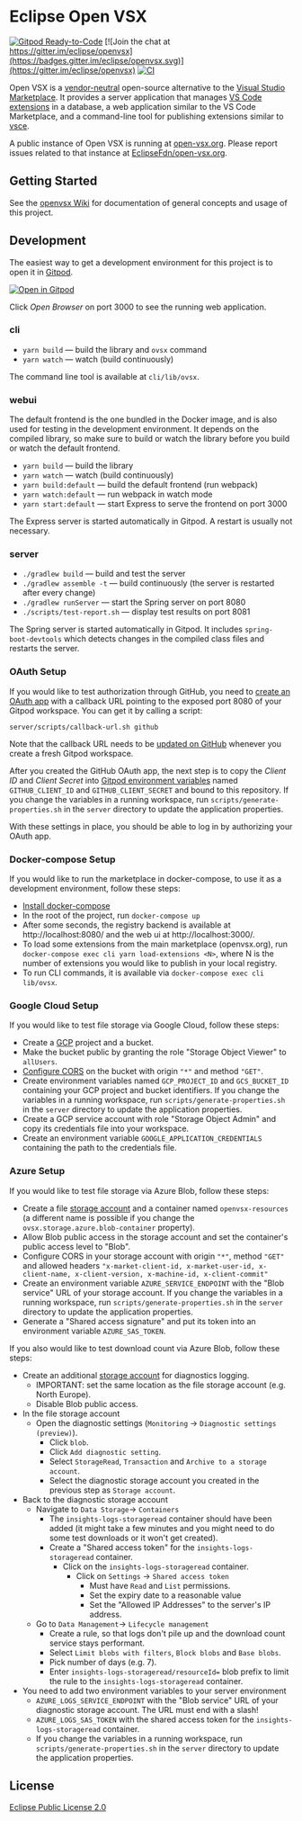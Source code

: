 # Eclipse Open VSX

[![Gitpod Ready-to-Code](https://img.shields.io/badge/Gitpod-ready--to--code-blue?logo=gitpod)](https://gitpod.io/#https://github.com/eclipse/openvsx)
[![Join the chat at https://gitter.im/eclipse/openvsx](https://badges.gitter.im/eclipse/openvsx.svg)](https://gitter.im/eclipse/openvsx)
[![CI](https://github.com/eclipse/openvsx/workflows/CI/badge.svg)](https://github.com/eclipse/openvsx/actions?query=workflow%3ACI)

Open VSX is a [vendor-neutral](https://projects.eclipse.org/projects/ecd.openvsx) open-source alternative to the [Visual Studio Marketplace](https://marketplace.visualstudio.com/vscode). It provides a server application that manages [VS Code extensions](https://code.visualstudio.com/api) in a database, a web application similar to the VS Code Marketplace, and a command-line tool for publishing extensions similar to [vsce](https://code.visualstudio.com/api/working-with-extensions/publishing-extension#vsce).

A public instance of Open VSX is running at [open-vsx.org](https://open-vsx.org/). Please report issues related to that instance at [EclipseFdn/open-vsx.org](https://github.com/EclipseFdn/open-vsx.org).

## Getting Started

See the [openvsx Wiki](https://github.com/eclipse/openvsx/wiki) for documentation of general concepts and usage of this project.

## Development

The easiest way to get a development environment for this project is to open it in [Gitpod](https://gitpod.io/).

[![Open in Gitpod](https://gitpod.io/button/open-in-gitpod.svg)](https://gitpod.io/#https://github.com/eclipse/openvsx)

Click _Open Browser_ on port 3000 to see the running web application.

### cli

 * `yarn build` &mdash; build the library and `ovsx` command
 * `yarn watch` &mdash; watch (build continuously)

The command line tool is available at `cli/lib/ovsx`.

### webui

The default frontend is the one bundled in the Docker image, and is also used for testing in the development environment. It depends on the compiled library, so make sure to build or watch the library before you build or watch the default frontend.

 * `yarn build` &mdash; build the library
 * `yarn watch` &mdash; watch (build continuously)
 * `yarn build:default` &mdash; build the default frontend (run webpack)
 * `yarn watch:default` &mdash; run webpack in watch mode
 * `yarn start:default` &mdash; start Express to serve the frontend on port 3000

 The Express server is started automatically in Gitpod. A restart is usually not necessary.

### server

 * `./gradlew build` &mdash; build and test the server
 * `./gradlew assemble -t` &mdash; build continuously (the server is restarted after every change)
 * `./gradlew runServer` &mdash; start the Spring server on port 8080
 * `./scripts/test-report.sh` &mdash; display test results on port 8081

The Spring server is started automatically in Gitpod. It includes `spring-boot-devtools` which detects changes in the compiled class files and restarts the server.

### OAuth Setup

If you would like to test authorization through GitHub, you need to [create an OAuth app](https://developer.github.com/apps/building-oauth-apps/creating-an-oauth-app/) with a callback URL pointing to the exposed port 8080 of your Gitpod workspace. You can get it by calling a script:

```
server/scripts/callback-url.sh github
```

Note that the callback URL needs to be [updated on GitHub](https://github.com/settings/developers) whenever you create a fresh Gitpod workspace.

After you created the GitHub OAuth app, the next step is to copy the _Client ID_ and _Client Secret_ into [Gitpod environment variables](https://www.gitpod.io/docs/environment-variables/) named `GITHUB_CLIENT_ID` and `GITHUB_CLIENT_SECRET` and bound to this repository. If you change the variables in a running workspace, run `scripts/generate-properties.sh` in the `server` directory to update the application properties.

With these settings in place, you should be able to log in by authorizing your OAuth app.

### Docker-compose Setup

If you would like to run the marketplace in docker-compose, to use it as a development environment, follow these steps:

 * [Install docker-compose](https://docs.docker.com/compose/install/)
 * In the root of the project, run `docker-compose up`
 * After some seconds, the registry backend is available at http://localhost:8080/ and the web ui at http://localhost:3000/.
 * To load some extensions from the main marketplace (openvsx.org), run `docker-compose exec cli yarn load-extensions <N>`, where N is the number of extensions you would like to publish in your local registry.
 * To run CLI commands, it is available via `docker-compose exec cli lib/ovsx`.

### Google Cloud Setup

If you would like to test file storage via Google Cloud, follow these steps:

 * Create a [GCP](https://cloud.google.com/) project and a bucket.
 * Make the bucket public by granting the role "Storage Object Viewer" to `allUsers`.
 * [Configure CORS](https://cloud.google.com/storage/docs/configuring-cors#configure-cors-bucket) on the bucket with origin `"*"` and method `"GET"`.
 * Create environment variables named `GCP_PROJECT_ID` and `GCS_BUCKET_ID` containing your GCP project and bucket identifiers. If you change the variables in a running workspace, run `scripts/generate-properties.sh` in the `server` directory to update the application properties.
 * Create a GCP service account with role "Storage Object Admin" and copy its credentials file into your workspace.
 * Create an environment variable `GOOGLE_APPLICATION_CREDENTIALS` containing the path to the credentials file.

### Azure Setup

If you would like to test file storage via Azure Blob, follow these steps:

 * Create a file [storage account](https://portal.azure.com/) and a container named `openvsx-resources` (a different name is possible if you change the `ovsx.storage.azure.blob-container` property).
 * Allow Blob public access in the storage account and set the container's public access level to "Blob".
 * Configure CORS in your storage account with origin `"*"`, method `"GET"` and allowed headers `"x-market-client-id, x-market-user-id, x-client-name, x-client-version, x-machine-id, x-client-commit"`
 * Create an environment variable `AZURE_SERVICE_ENDPOINT` with the "Blob service" URL of your storage account. If you change the variables in a running workspace, run `scripts/generate-properties.sh` in the `server` directory to update the application properties.
 * Generate a "Shared access signature" and put its token into an environment variable `AZURE_SAS_TOKEN`.

If you also would like to test download count via Azure Blob, follow these steps:

* Create an additional [storage account](https://portal.azure.com/) for diagnostics logging.
  * IMPORTANT: set the same location as the file storage account (e.g. North Europe).
  * Disable Blob public access.
* In the file storage account
  * Open the diagnostic settings (`Monitoring` -> `Diagnostic settings (preview)`).
    * Click `blob`.
    * Click `Add diagnostic setting`.
    * Select `StorageRead`, `Transaction` and `Archive to a storage account`.
    * Select the diagnostic storage account you created in the previous step as `Storage account`.
* Back to the diagnostic storage account
  * Navigate to `Data Storage`-> `Containers`
    * The `insights-logs-storageread` container should have been added (it might take a few minutes and you might need to do some test downloads or it won't get created).
    * Create a "Shared access token" for the `insights-logs-storageread` container.
      * Click on the `insights-logs-storageread` container.
        * Click on `Settings` -> `Shared access token`
          * Must have `Read` and `List` permissions.
          * Set the expiry date to a reasonable value
          * Set the "Allowed IP Addresses" to the server's IP address.
  * Go to `Data Management`-> `Lifecycle management`
    * Create a rule, so that logs don't pile up and the download count service stays performant.
    * Select `Limit blobs with filters`, `Block blobs` and `Base blobs`.
    * Pick number of days (e.g. 7).
    * Enter `insights-logs-storageread/resourceId=` blob prefix to limit the rule to the `insights-logs-storageread` container.
* You need to add two environment variables to your server environment
  * `AZURE_LOGS_SERVICE_ENDPOINT` with the "Blob service" URL of your diagnostic storage account. The URL must end with a slash!
  * `AZURE_LOGS_SAS_TOKEN` with the shared access token for the `insights-logs-storageread` container.
  * If you change the variables in a running workspace, run `scripts/generate-properties.sh` in the `server` directory to update the application properties.

## License

[Eclipse Public License 2.0](https://www.eclipse.org/legal/epl-2.0/)
